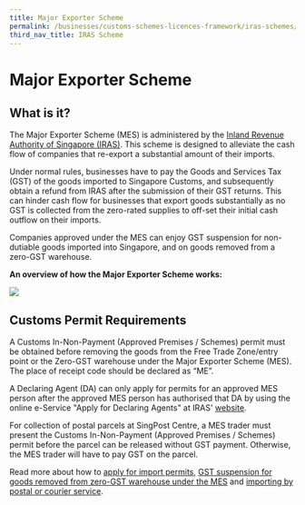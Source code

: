 ```yaml
---
title: Major Exporter Scheme 
permalink: /businesses/customs-schemes-licences-framework/iras-schemes/major-exporter-scheme
third_nav_title: IRAS Scheme
---
```


# Major Exporter Scheme

## What is it?

The Major Exporter Scheme (MES) is administered by the  [Inland Revenue Authority of Singapore (IRAS)](https://www.iras.gov.sg/irashome/Schemes/GST/Major-Exporter-Scheme--MES-/). This scheme is designed to alleviate the cash flow of companies that re-export a substantial amount of their imports.

Under normal rules, businesses have to pay the Goods and Services Tax (GST) of the goods imported to Singapore Customs, and subsequently obtain a refund from IRAS after the submission of their GST returns. This can hinder cash flow for businesses that export goods substantially as no GST is collected from the zero-rated supplies to off-set their initial cash outflow on their imports.

Companies approved under the MES can enjoy GST suspension for non-dutiable goods imported into Singapore, and on goods removed from a zero-GST warehouse.

**An overview of how the Major Exporter Scheme works:**

![](https://www.customs.gov.sg/-/media/cus/images/business/major-exporter-scheme.jpg)

## Customs Permit Requirements

A Customs In-Non-Payment (Approved Premises / Schemes) permit must be obtained before removing the goods from the Free Trade Zone/entry point or the Zero-GST warehouse under the Major Exporter Scheme (MES). The place of receipt code should be declared as “ME”.

A Declaring Agent (DA) can only apply for permits for an approved MES person after the approved MES person has authorised that DA by using the online e-Service "Apply for Declaring Agents" at IRAS'  [website](https://www.iras.gov.sg/irashome/Schemes/GST/Major-Exporter-Scheme--MES-/).

For collection of postal parcels at  SingPost Centre, a MES trader must present the Customs In-Non-Payment (Approved Premises / Schemes) permit before the parcel can be released without GST payment. Otherwise, the MES trader will have to pay GST on the parcel.

Read more about how to  [apply for import permits](/businesses/importing-goods/import-procedures/),  [GST suspension for goods removed from zero-GST warehouse under the MES](/news-and-media/circulars/2007-05-28-Circular122007.pdf) and [importing by postal or courier service](/businesses/importing-goods/import-procedures/importing-by-post-or-courier-service).
